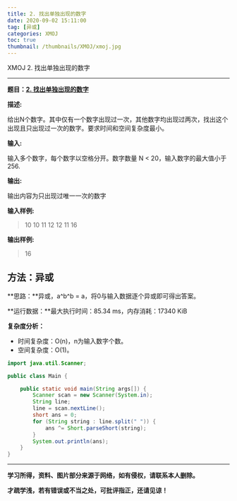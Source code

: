 ```yaml
---
title: 2. 找出单独出现的数字
date: 2020-09-02 15:11:00
tag: [异或]
categories: XMOJ
toc: true
thumbnail: /thumbnails/XMOJ/xmoj.jpg
---
```


XMOJ  2. 找出单独出现的数字

<!--more-->

---

**题目：[2. 找出单独出现的数字](https://code.mi.com/problem/list/view?id=2)**

**描述:**

给出N个数字。其中仅有一个数字出现过一次，其他数字均出现过两次，找出这个出现且只出现过一次的数字。要求时间和空间复杂度最小。

**输入:**

输入多个数字，每个数字以空格分开。数字数量 N < 20，输入数字的最大值小于 256.

**输出:**

输出内容为只出现过唯一一次的数字

**输入样例:**

> 10 10 11 12 12 11 16

**输出样例:**

> 16

## 方法：异或

**思路：**异或，a^b^b = a，将0与输入数据逐个异或即可得出答案。

**运行数据：**最大执行时间：85.34 ms，内存消耗：17340 KiB

**复杂度分析：**

* 时间复杂度：O(n)，n为输入数字个数。
* 空间复杂度：O(1)。

```java
import java.util.Scanner;

public class Main {

    public static void main(String args[]) {
        Scanner scan = new Scanner(System.in);
        String line;
        line = scan.nextLine();
        short ans = 0;
        for (String string : line.split(" ")) {
            ans ^= Short.parseShort(string);
        }
        System.out.println(ans);
    }
}
```

---

**学习所得，资料、图片部分来源于网络，如有侵权，请联系本人删除。**

**才疏学浅，若有错误或不当之处，可批评指正，还请见谅！**